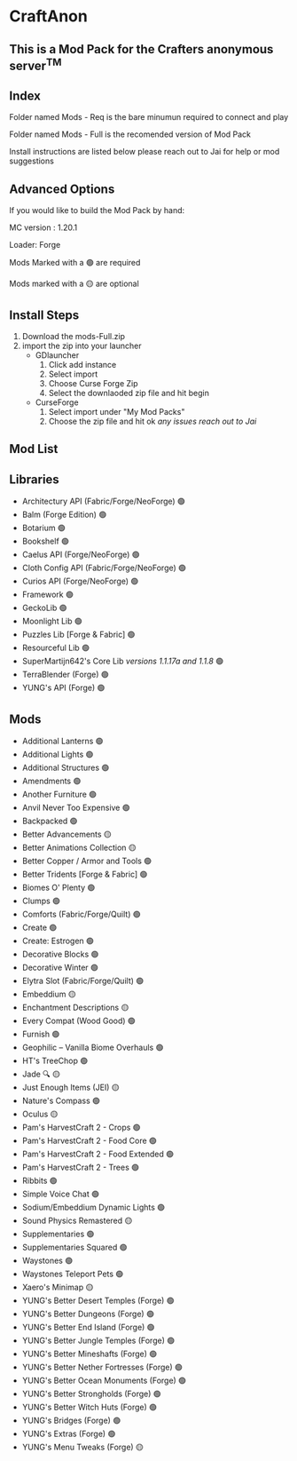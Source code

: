 # CraftAnon
## This is a Mod Pack for the Crafters anonymous server<sup>TM</sup>

## Index

Folder named Mods - Req is the bare minumun required to connect and play 

Folder named Mods - Full is the recomended version of Mod Pack

Install instructions are listed below please reach out to Jai for help or mod suggestions 


## Advanced Options

If you would like to build the Mod Pack by hand:

MC version : 1.20.1 

Loader: Forge

Mods Marked with a 🟢 are required 

Mods marked with a 🟡 are optional

## Install Steps
 1. Download the mods-Full.zip
 2. import the zip into your launcher
    - GDlauncher
       1. Click add instance
       2. Select import
       3. Choose Curse Forge Zip
       4. Select the downlaoded zip file and hit begin
     - CurseForge
       1. Select import under "My Mod Packs"
       2. Choose the  zip file and hit ok
*any issues reach out to Jai*

## Mod List

Libraries
---
- Architectury API (Fabric/Forge/NeoForge) 🟢
- Balm (Forge Edition) 🟢
- Botarium 🟢
- Bookshelf 🟢
- Caelus API (Forge/NeoForge) 🟢
- Cloth Config API (Fabric/Forge/NeoForge) 🟢
- Curios API (Forge/NeoForge) 🟢
- Framework 🟢
- GeckoLib 🟢
- Moonlight Lib 🟢
- Puzzles Lib [Forge & Fabric] 🟢
- Resourceful Lib 🟢
- SuperMartijn642's Core Lib  *versions 1.1.17a and 1.1.8* 🟢
- TerraBlender (Forge) 🟢
- YUNG's API (Forge) 🟢

Mods
---
- Additional Lanterns 🟢
- Additional Lights 🟢
- Additional Structures 🟢
- Amendments 🟢
- Another Furniture 🟢
- Anvil Never Too Expensive 🟢
- Backpacked 🟢
- Better Advancements 🟡
- Better Animations Collection 🟡
- Better Copper / Armor and Tools 🟢
- Better Tridents [Forge & Fabric] 🟢
- Biomes O' Plenty 🟢
- Clumps 🟢
- Comforts (Fabric/Forge/Quilt) 🟢
- Create 🟢 
- Create: Estrogen 🟢
- Decorative Blocks 🟢
- Decorative Winter 🟢
- Elytra Slot (Fabric/Forge/Quilt) 🟢
- Embeddium 🟡
- Enchantment Descriptions 🟡
- Every Compat (Wood Good) 🟢
- Furnish 🟢
- Geophilic – Vanilla Biome Overhauls 🟢
- HT's TreeChop 🟢
- Jade 🔍 🟡
- Just Enough Items (JEI) 🟡
- Nature's Compass 🟢
- Oculus 🟡
- Pam's HarvestCraft 2 - Crops 🟢
- Pam's HarvestCraft 2 - Food Core 🟢
- Pam's HarvestCraft 2 - Food Extended 🟢
- Pam's HarvestCraft 2 - Trees 🟢
- Ribbits 🟢
- Simple Voice Chat 🟢
- Sodium/Embeddium Dynamic Lights 🟢
- Sound Physics Remastered 🟡
- Supplementaries 🟢
- Supplementaries Squared 🟢
- Waystones 🟢
- Waystones Teleport Pets 🟢
- Xaero's Minimap 🟡
- YUNG's Better Desert Temples (Forge) 🟢
- YUNG's Better Dungeons (Forge) 🟢
- YUNG's Better End Island (Forge) 🟢
- YUNG's Better Jungle Temples (Forge) 🟢
- YUNG's Better Mineshafts (Forge) 🟢
- YUNG's Better Nether Fortresses (Forge) 🟢
- YUNG's Better Ocean Monuments (Forge) 🟢
- YUNG's Better Strongholds (Forge) 🟢
- YUNG's Better Witch Huts (Forge) 🟢
- YUNG's Bridges (Forge) 🟢
- YUNG's Extras (Forge) 🟢
- YUNG's Menu Tweaks (Forge) 🟡




